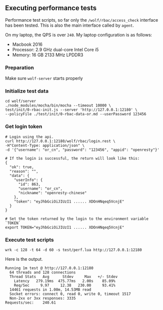 
## Executing performance tests

Performance test scripts, so far only the `/wolf/rbac/access_check` interface has been tested. This is also the main interface called by `agent`.

On my laptop, the QPS is over `240`. My laptop configuration is as follows:

* Macbook 2016
* Processor: 2.9 GHz dual-core Intel Core i5
* Memory: 16 GB 2133 MHz LPDDR3


### Preparation

Make sure `wolf-server` starts properly

### Initialize test data

```
cd wolf/server
./node_modules/mocha/bin/mocha --timeout 10000 \
test/init/0-rbac-init.js --server 'http://127.0.0.1:12180' \
--policyFile ./test/init/0-rbac-data-or.md --userPassword 123456
```

### Get login token

```
# Login using the api.
curl http://127.0.0.1:12180/wolf/rbac/login.rest \
-H"Content-Type: application/json" \
-d '{"username": "or_cn", "password": "123456", "appid": "openresty"}'

# If the login is successful, the return will look like this:
{
  "ok": true,
  "reason": "",
  "data": {
    "userInfo": {
      "id": 863,
      "username": "or_cn",
      "nickname": "openresty-chinese"
    },
    "token": "eyJhbGciOiJIUzI1 ...... XDOnHNqeq5VcnjE"
  }
}

# Set the token returned by the login to the environment variable `TOKEN`
export TOKEN="eyJhbGciOiJIUzI1 ...... XDOnHNqeq5VcnjE"
```

### Execute test scripts

```shell
wrk -c 128 -t 64 -d 60 -s test/perf.lua http://127.0.0.1:12180
```

Here is the output.

```
Running 1m test @ http://127.0.0.1:12180
  64 threads and 128 connections
  Thread Stats   Avg      Stdev     Max   +/- Stdev
    Latency   279.19ms  475.77ms   2.00s    85.09%
    Req/Sec     9.97     12.38   230.00     93.41%
  14461 requests in 1.00m, 14.53MB read
  Socket errors: connect 0, read 0, write 0, timeout 1517
  Non-2xx or 3xx responses: 3335
Requests/sec:    240.61
```
